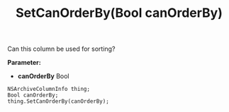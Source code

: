 ﻿---
uid: crmscript_ref_NSArchiveColumnInfo_SetCanOrderBy
title: SetCanOrderBy(Bool canOrderBy)
intellisense: NSArchiveColumnInfo.SetCanOrderBy
keywords: NSArchiveColumnInfo, GetCanOrderBy
so.topic: reference
---

Can this column be used for sorting?

**Parameter:** 
 - **canOrderBy** Bool

```crmscript
NSArchiveColumnInfo thing;
Bool canOrderBy;
thing.SetCanOrderBy(canOrderBy);
```

